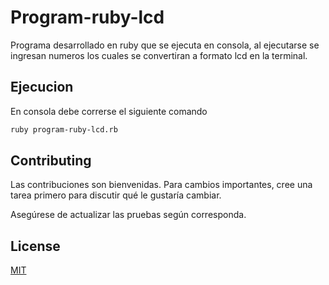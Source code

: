 # Program-ruby-lcd

Programa desarrollado en ruby que se ejecuta en consola, al ejecutarse se ingresan numeros los cuales se convertiran a formato lcd en la terminal.

## Ejecucion

En consola debe correrse el siguiente comando

```bash
ruby program-ruby-lcd.rb
```

## Contributing
Las contribuciones son bienvenidas. Para cambios importantes, cree una tarea primero para discutir qué le gustaría cambiar.

Asegúrese de actualizar las pruebas según corresponda.

## License
[MIT](https://choosealicense.com/licenses/mit/)